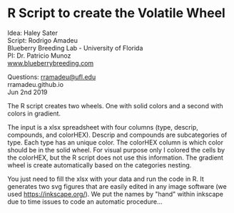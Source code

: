 # R Script to create the Volatile Wheel ##
Idea: Haley Sater  
Script: Rodrigo Amadeu  
Blueberry Breeding Lab - University of Florida  
PI: Dr. Patricio Munoz  
www.blueberrybreeding.com  

Questions: rramadeu@ufl.edu  
rramadeu.github.io  
Jun 2nd 2019  

The R script creates two wheels. One with solid colors and a second with colors in gradient. 

The input is a xlsx spreadsheet with four columns (type, descrip, compounds, and colorHEX). 
Descrip and compounds are subcategories of type. Each type has an unique color.
The colorHEX column is which color should be in the solid wheel. For visual purpose only I colored the cells by the colorHEX, but the R script does not use this information.
The gradient wheel is create automatically based on the categories nesting. 

You just need to fill the xlsx with your data and run the code in R. 
It generates two svg figures that are easily edited in any image software (we used https://inkscape.org/).
We put the names by "hand" within inkscape due to time issues to code an automatic procedure...
